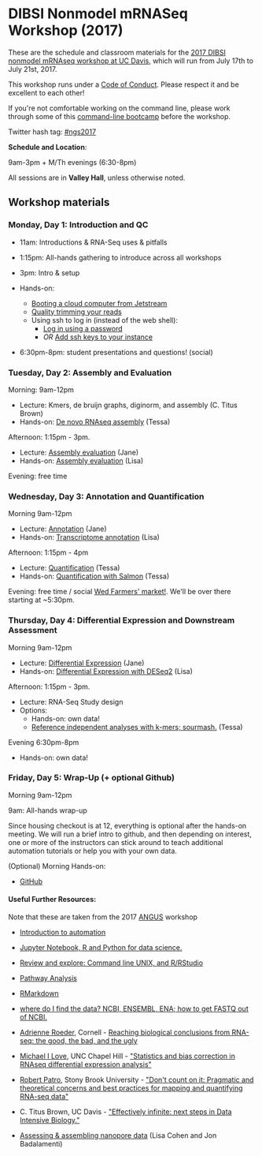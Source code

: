 # DIBSI Nonmodel mRNASeq Workshop (2017) 

These are the schedule and classroom materials for the
[2017 DIBSI nonmodel mRNAseq workshop at UC Davis](http://dibsi-rnaseq.readthedocs.io/en/latest/),
which will run from July 17th to July 21st, 2017.

This workshop runs under a [Code of Conduct](code-of-conduct.html). Please
respect it and be excellent to each other!

If you're not comfortable working on the command line, please work through some of this [command-line bootcamp](http://rik.smith-unna.com/command_line_bootcamp/) before the workshop.

Twitter hash tag: [#ngs2017](https://twitter.com/search?f=tweets&q=%23ngs2017&src=typd)

**Schedule and Location**:  

9am-3pm + M/Th evenings (6:30-8pm)  

All sessions are in **Valley Hall**, unless otherwise noted.

## Workshop materials


### Monday, Day 1: Introduction and QC

* 11am: Introductions & RNA-Seq uses & pitfalls
* 1:15pm: All-hands gathering to introduce across all workshops 
* 3pm: Intro & setup
* Hands-on:
   * [Booting a cloud computer from Jetstream](jetstream/boot.html)
   * [Quality trimming your reads](quality-trimming.html)
   * Using ssh to log in (instead of the web shell):
     * [Log in using a password](jetstream/ssh_changepassword.html)
     * *OR* [Add ssh keys to your instance](jetstream/login.html)



* 6:30pm-8pm: student presentations and questions! (social)


### Tuesday, Day 2: Assembly and Evaluation

Morning: 9am-12pm

* Lecture: Kmers, de bruijn graphs, diginorm, and assembly (C. Titus Brown)
* Hands-on: [De novo RNAseq assembly](_static/assembly-trinity.html) (Tessa)

Afternoon: 1:15pm - 3pm.  

* Lecture: [Assembly evaluation](_static/Jane_assembly_stats.pdf) (Jane)
* Hands-on: [Assembly evaluation](evaluation.html) (Lisa)

Evening: free time

### Wednesday, Day 3: Annotation and Quantification

Morning 9am-12pm
 
* Lecture: [Annotation](_static/Jane_transcriptome_annotation.pdf) (Jane)
 * Hands-on: [Transcriptome annotation](dammit_annotation.html) (Lisa)


Afternoon: 1:15pm - 4pm 

* Lecture: [Quantification](_static/quantification_slides_Patro_subset.pdf) (Tessa)
*  Hands-on: [Quantification with Salmon](quantification.html) (Tessa)


Evening: free time / social [Wed Farmers' market!](http://www.davisfarmersmarket.org/). We'll be over there starting at ~5:30pm.

### Thursday, Day 4: Differential Expression and Downstream Assessment

Morning 9am-12pm
 
* Lecture: [Differential Expression](_static/Jane_differential_expression.pdf) (Jane)
* Hands-on: [Differential Expression with DESeq2](DE.html) (Lisa)

Afternoon: 1:15pm - 3pm.  

* Lecture: RNA-Seq Study design
* Options:
  * Hands-on: own data!
  * [Reference independent analyses with k-mers; sourmash.](kmers-and-sourmash.html) (Tessa)


Evening 6:30pm-8pm

* Hands-on: own data!


### Friday, Day 5:  Wrap-Up (+ optional Github)

Morning 9am-12pm  

9am: All-hands wrap-up 

Since housing checkout is at 12, everything is optional after the hands-on meeting. We will run a brief intro to github, and then depending on interest, one or more of the instructors can stick around to teach additional automation tutorials or help you with your own data.
 
(Optional) Morning Hands-on:  

 *  [GitHub](github.html)
 
 
#### Useful Further Resources:  
 Note that these are taken from the 2017 [ANGUS](http://angus.readthedocs.io/en/2017/index.html) workshop

* [Introduction to automation](introduction-to-automation.html)
* [Jupyter Notebook, R and Python for data science.](jupyter-notebook-demo/Jupyter-Notebook-Notes.html)
* [Review and explore: Command line UNIX, and R/RStudio](command-line-and-rstudio.html)
* [Pathway Analysis](pathway_analysis.html) 
* [RMarkdown](rmarkdown_rnaseq.html)
* [where do I find the data? NCBI, ENSEMBL, ENA; how to get FASTQ out of NCBI.](database_resources.html)

*  [Adrienne Roeder](http://roeder.wicmb.cornell.edu/), Cornell - [Reaching biological conclusions from RNA-seq: the good, the bad, and the ugly](https://osf.io/qz3m6/)
*  [Michael I Love](https://mikelove.github.io/), UNC Chapel Hill - ["Statistics and bias correction in RNAseq differential expression analysis"](https://osf.io/gbjhn/)
*  [Robert Patro](http://www.robpatro.com/redesign/), Stony Brook University - ["Don't count on it: Pragmatic and theoretical concerns and best practices for mapping and quantifying RNA-seq data"](https://osf.io/bv85u/)
*  C. Titus Brown, UC Davis - ["Effectively infinite: next steps in Data Intensive Biology."](https://osf.io/pbmeh/)
* [Assessing & assembling nanopore data](analyzing_nanopore_data.html) (Lisa Cohen and Jon Badalamenti)


